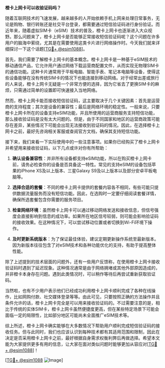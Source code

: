 **橙卡上网卡可以收验证码吗？**

随着互联网技术的飞速发展，越来越多的人开始依赖手机上网来处理日常事务，无论是购物、银行转账还是社交平台登录，都需要通过短信验证码进行身份验证。而近年来，随着虚拟SIM卡（eSIM）技术的普及，橙卡上网卡也逐渐进入大众视野。那么问题来了，橙卡上网卡是否能够正常接收短信验证码呢？这个问题在许多用户的脑海中萦绕，尤其是在需要使用这类卡片进行网络操作时。今天我们就来详细探讨一下这个话题[[TG💪+ @esim1088](https://t.me/s/esim1088)]。

首先，我们需要了解橙卡上网卡的基本概念。橙卡上网卡是一种基于eSIM技术的移动通信产品，它允许用户通过网络下载运营商配置文件，从而实现无物理SIM卡的通信功能。这种卡片通常用于平板电脑、智能手表、笔记本电脑等设备，使得这些设备能够在没有传统SIM卡的情况下也能连接到移动网络。对于经常出差或旅行的人来说，橙卡上网卡无疑是一个非常方便的选择，因为它省去了更换SIM卡的麻烦，只需通过简单的设置即可快速接入当地网络。

然而，橙卡上网卡能否接收短信验证码，这主要取决于几个关键因素：首先是运营商的支持程度；其次是设备的兼容性；最后是网络环境的稳定性。一般来说，只要橙卡上网卡所在的设备支持eSIM功能，并且所使用的运营商服务支持短信功能，那么接收验证码是没有太大问题的。但是，由于不同国家和地区的运营商政策可能存在差异，某些情况下可能会出现无法接收到验证码的情况。因此，在选择橙卡上网卡之前，最好先咨询相关客服或查阅官方文档，确保其支持短信功能。

接下来，我们来看一下实际使用中的一些注意事项。如果你已经购买了橙卡上网卡并希望用来接收验证码，以下几点或许对你有所帮助：

1. **确认设备兼容性**：并非所有设备都支持eSIM功能，所以在购买橙卡上网卡前，请务必检查你的设备是否具备这一特性。常见的支持eSIM的设备包括苹果的iPhone XS及以上版本、三星Galaxy S9及以上版本以及部分安卓平板电脑等。

2. **选择合适的套餐**：不同的橙卡上网卡提供的套餐内容各不相同，有些可能只提供数据流量服务而没有短信功能。因此，在选购时一定要仔细阅读套餐详情，确保所选套餐包含你需要的服务项目。

3. **检查网络环境**：虽然橙卡上网卡可以通过移动网络发送和接收信息，但信号强度会直接影响到信息的成功率。如果所在地区信号较弱，则可能会影响验证码的接收效果。在这种情况下，可以尝试移动位置或者切换到Wi-Fi环境下操作。

4. **及时更新系统版本**：为了保证最佳体验，建议定期更新操作系统至最新版本。因为新版本往往包含了对eSIM技术和各种功能优化的支持，有助于提高整体性能。

除了上述提到的技术层面的问题外，还有一些用户反馈称，在使用橙卡上网卡接收验证码时遇到了延迟现象。这种情况通常是由于网络拥堵或其他外部原因造成的，并非橙卡本身存在问题。遇到此类情况时，可以稍作等待后再尝试重新获取验证码。

当然啦，也有不少用户表示他们已经成功利用橙卡上网卡顺利完成了各种在线操作，比如网购付款、社交媒体登录等等。由此可见，只要按照正确的方法操作并且条件允许的话，橙卡上网卡完全是可以用来接收验证码的。不过需要注意的是，相比于传统的实体SIM卡，橙卡上网卡虽然便捷度更高，但在某些特定场景下可能会面临一定的局限性，比如部分地区可能尚未全面推广eSIM技术等。

综上所述，橙卡上网卡确实能够在大多数情况下帮助用户顺利完成短信验证码的接收任务。但与此同时，我们也应该认识到每种技术都有其适用范围和限制，因此在决定是否采用橙卡上网卡之前，最好根据自身需求权衡利弊后再做选择。希望本文能为大家提供更多有用的信息，让大家在面对类似问题时能够更加从容应对[[TG💪+ @esim1088](https://t.me/s/esim1088)]！

[[TG💪+ @esim1088](https://t.me/s/esim1088) ![Image](https://i.postimg.cc/4NQfJmqS/Snipaste-2025-05-13-00-14-12.png)]